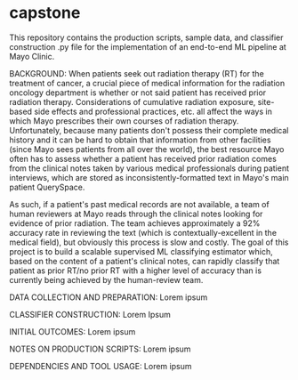 # capstone
This repository contains the production scripts, sample data, and classifier construction .py file for the implementation of an end-to-end ML pipeline at Mayo Clinic.

BACKGROUND:
When patients seek out radiation therapy (RT) for the treatment of cancer, a crucial piece of medical information for the radiation oncology department is whether or not said patient has received prior radiation therapy. Considerations of cumulative radiation exposure, site-based side effects and professional practices, etc. all affect the ways in which Mayo prescribes their own courses of radiation therapy. Unfortunately, because many patients don't possess their complete medical history and it can be hard to obtain that information from other facilities (since Mayo sees patients from all over the world), the best resource Mayo often has to assess whether a patient has received prior radiation comes from the clinical notes taken by various medical professionals during patient interviews, which are stored as inconsistently-formatted text in Mayo's main patient QuerySpace.

As such, if a patient's past medical records are not available, a team of human reviewers at Mayo reads through the clinical notes looking for evidence of prior radiation. The team achieves approximately a 92% accuracy rate in reviewing the text (which is contextually-excellent in the medical field), but obviously this process is slow and costly. The goal of this project is to build a scalable supervised ML classifying estimator which, based on the content of a patient's clinical notes, can rapidly classify that patient as prior RT/no prior RT with a higher level of accuracy than is currently being achieved by the human-review team.

DATA COLLECTION AND PREPARATION:
Lorem ipsum

CLASSIFIER CONSTRUCTION:
Lorem Ipsum

INITIAL OUTCOMES:
Lorem ipsum

NOTES ON PRODUCTION SCRIPTS:
Lorem ipsum

DEPENDENCIES AND TOOL USAGE:
Lorem ipsum